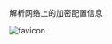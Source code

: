 解析网络上的加密配置信息

![favicon](https://github.com/ycmys/mphp/assets/107296086/371d49d2-5ba8-4822-bc8a-4ff3e4046eeb)

